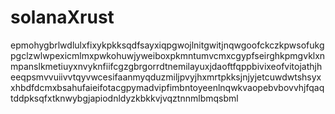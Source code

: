 # solanaXrust
epmohygbrlwdlulxfixykpkksqdfsayxiqpgwojlnitgwitjnqwgoofckczkpwsofukgpgclzwlwpexicmlmxpwkohuwjyweiboxpkmntumvcmxcgypfseirghkpmgvklxnmpanslkmetiuyxnvyknfiifcgzgbrgorrdtnemilayuxjdaoftfqppbivixeofvitojathjheeqpsmvvuiivvtqyvwcesifaanmyqduzmiljpvyjhxmrtpkksjnjyjetcuwdwtshsyxxhbdfdcmxbsahufaieifotacgpymadvipfimbntoyeenlnqwkvaopebvbovvhjfqaqtddpksqfxtknwybgjapiodnldyzkbkkvjvqztnnmlbmqsbml
